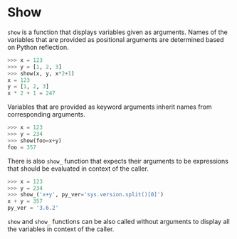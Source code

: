 # Show

`show` is a function that displays variables given as arguments. Names of the variables that are provided as positional arguments are determined based on Python reflection.

```python
>>> x = 123
>>> y = [1, 2, 3]
>>> show(x, y, x*2+1)
x = 123
y = [1, 2, 3]
x * 2 + 1 = 247
```

Variables that are provided as keyword arguments inherit names from corresponding arguments.

```python
>>> x = 123
>>> y = 234
>>> show(foo=x+y)
foo = 357
```

There is also `show_` function that expects their arguments to be expressions that should be evaluated in context of the caller.

```python
>>> x = 123
>>> y = 234
>>> show_('x+y', py_ver='sys.version.split()[0]')
x + y = 357
py_ver = '3.6.2'
```

`show` and `show_` functions can be also called without arguments to display all the variables in context of the caller.
